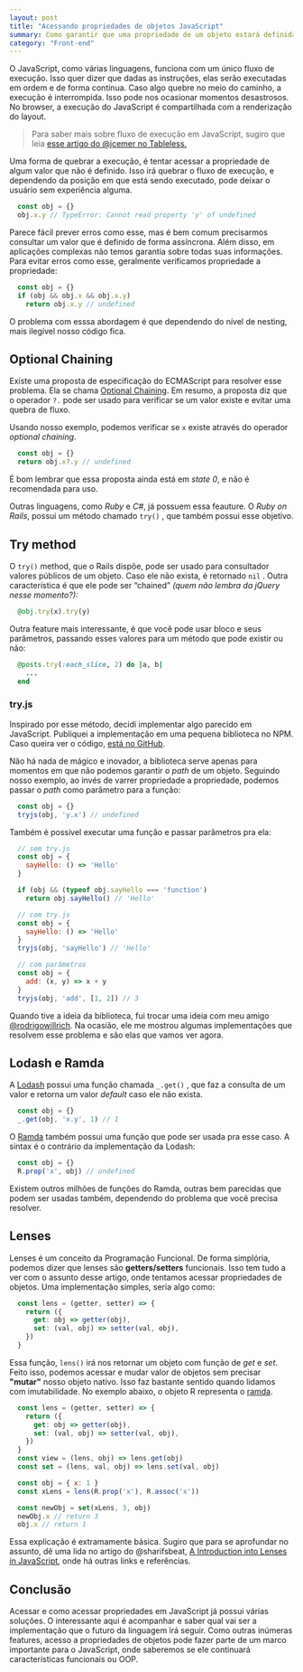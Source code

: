 ```yaml
---
layout: post
title: "Acessando propriedades de objetos JavaScript"
summary: Como garantir que uma propriedade de um objeto estará definida quando você precisar dela? Esse artigo mostra as várias formas de fazer isso, através condicionais, bibliotecas e conceitos de programação funcional.
category: "Front-end"
---
```


O JavaScript, como várias linguagens, funciona com um único fluxo de execução. Isso quer dizer que dadas as instruções, elas serão executadas em ordem e de forma contínua. Caso algo quebre no meio do caminho, a execução é interrompida. Isso pode nos ocasionar momentos desastrosos. No browser, a execução do JavaScript é compartilhada com a renderização do layout.

> Para saber mais sobre fluxo de execução em JavaScript, sugiro que leia [esse artigo do @jcemer no Tableless.](https://tableless.com.br/fluxo-de-execucao-assincrono-em-javascript-callbacks/)

Uma forma de quebrar a execução, é tentar acessar a propriedade de algum valor que não é definido. Isso irá quebrar o fluxo de execução, e dependendo da posição em que está sendo executado, pode deixar o usuário sem experiência alguma.

```javascript
  const obj = {}
  obj.x.y // TypeError: Cannot read property 'y' of undefined
```

Parece fácil prever erros como esse, mas é bem comum precisarmos consultar um valor que é definido de forma assíncrona. Além disso, em aplicações complexas não temos garantia sobre todas suas informações. Para evitar erros como esse, geralmente verificamos propriedade a propriedade:

```javascript
  const obj = {}
  if (obj && obj.x && obj.x.y)
    return obj.x.y // undefined
```

 O problema com esssa abordagem é que dependendo do nível de nesting, mais ilegível nosso código fica.

## Optional Chaining

Existe uma proposta de especificação do ECMAScript para resolver esse problema. Ela se chama [Optional Chaining](https://claudepache.github.io/es-optional-chaining/). Em resumo, a proposta diz que o operador `?.` pode ser usado para verificar se um valor existe e evitar uma quebra de fluxo.

Usando nosso exemplo, podemos verificar se `x` existe através do operador *optional chaining*.

```javascript
  const obj = {}
  return obj.x?.y // undefined
```

É bom lembrar que essa proposta ainda está em *state 0*, e não é recomendada para uso.

Outras linguagens, como *Ruby* e *C#*, já possuem essa feauture. O *Ruby on Rails*, possui um método chamado `try()` , que também possui esse objetivo.

## Try method

O `try()` method, que o Rails dispõe, pode ser usado para consultador valores públicos de um objeto. Caso ele não exista, é retornado `nil` . Outra característica é que ele pode ser “chained” *(quem não lembra da jQuery nesse momento?):*

```ruby
  @obj.try(x).try(y)
```

Outra feature mais interessante, é que você pode usar bloco e seus parâmetros, passando esses valores para um método que pode existir ou não:

```ruby
  @posts.try(:each_slice, 2) do |a, b|
    ...
  end
```

### try.js

Inspirado por esse método, decidi implementar algo parecido em JavaScript. Publiquei a implementação em uma pequena biblioteca no NPM. Caso queira ver o código, [está no GitHub](https://github.com/fernahh/try.js).

Não há nada de mágico e inovador, a biblioteca serve apenas para momentos em que não podemos garantir o *path* de um objeto. Seguindo nosso exemplo, ao invés de varrer propriedade a propriedade, podemos passar o *path* como parâmetro para a função:

```javascript
  const obj = {}
  tryjs(obj, 'y.x') // undefined
```

Também é possível executar uma função e passar parâmetros pra ela:

```javascript
  // sem try.js
  const obj = {
    sayHello: () => 'Hello'
  }

  if (obj && (typeof obj.sayHello === 'function')
    return obj.sayHello() // 'Hello'

  // com try.js
  const obj = {
    sayHello: () => 'Hello'
  }
  tryjs(obj, 'sayHello') // 'Hello'

  // com parâmetros
  const obj = {
    add: (x, y) => x + y
  }
  tryjs(obj, 'add', [1, 2]) // 3
```

Quando tive a ideia da biblioteca, fui trocar uma ideia com meu amigo [@rodrigowillrich](http://rodrigowillrich). Na ocasião, ele me mostrou algumas implementações que resolvem esse problema e são elas que vamos ver agora.

## Lodash e Ramda

A [Lodash](https://lodash.com/) possui uma função chamada `_.get()` , que faz a consulta de um valor e retorna um valor *default* caso ele não exista.

```javascript
  const obj = {}
  _.get(obj, 'x.y', 1) // 1
```

O [Ramda](http://ramdajs.com) também possui uma função que pode ser usada pra esse caso. A sintax é o contrário da implementação da Lodash:

```javascript
  const obj = {}
  R.prop('x', obj) // undefined
```

Existem outros milhões de funções do Ramda, outras bem parecidas que podem ser usadas também, dependendo do problema que você precisa resolver.

## Lenses

Lenses é um conceito da Programação Funcional. De forma simplória, podemos dizer que lenses são **getters/setters** funcionais. Isso tem tudo a ver com o assunto desse artigo, onde tentamos acessar propriedades de objetos. Uma implementação simples, seria algo como:

```javascript
  const lens = (getter, setter) => {
    return ({
      get: obj => getter(obj),
      set: (val, obj) => setter(val, obj),
    })
  }
```

Essa função, `lens()` irá nos retornar um objeto com função de *get* e *set*. Feito isso, podemos acessar e mudar valor de objetos sem precisar **"mutar"** nosso objeto nativo. Isso faz bastante sentido quando lidamos com imutabilidade. No exemplo abaixo, o objeto R representa o [ramda](http://ramdajs.com/).

```javascript
  const lens = (getter, setter) => {
    return ({
      get: obj => getter(obj),
      set: (val, obj) => setter(val, obj),
    })
  }
  const view = (lens, obj) => lens.get(obj)
  const set = (lens, val, obj) => lens.set(val, obj)

  const obj = { x: 1 }
  const xLens = lens(R.prop('x'), R.assoc('x'))

  const newObj = set(xLens, 3, obj)
  newObj.x // return 3
  obj.x // return 1
```

Essa explicação é extramamente básica. Sugiro que para se aprofundar no assunto, dê uma lida no artigo do @sharifsbeat, [A Introduction into Lenses in JavaScript](https://medium.com/javascript-inside/an-introduction-into-lenses-in-javascript-e494948d1ea5), onde há outras links e referências.

## Conclusão

Acessar e como acessar propriedades em JavaScript já possui várias soluções. O interessante aqui é acompanhar e saber qual vai ser a implementação que o futuro da linguagem irá seguir. Como outras inúmeras features, acesso a propriedades de objetos pode fazer parte de um marco importante para o JavaScript, onde saberemos se ele continuará características funcionais ou OOP.
